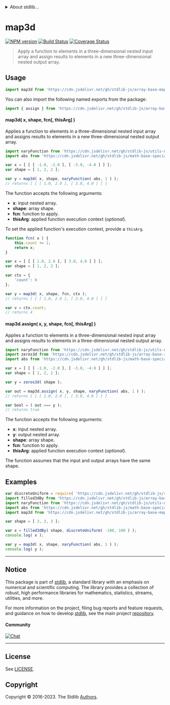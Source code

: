 <!--

@license Apache-2.0

Copyright (c) 2023 The Stdlib Authors.

Licensed under the Apache License, Version 2.0 (the "License");
you may not use this file except in compliance with the License.
You may obtain a copy of the License at

   http://www.apache.org/licenses/LICENSE-2.0

Unless required by applicable law or agreed to in writing, software
distributed under the License is distributed on an "AS IS" BASIS,
WITHOUT WARRANTIES OR CONDITIONS OF ANY KIND, either express or implied.
See the License for the specific language governing permissions and
limitations under the License.

-->


<details>
  <summary>
    About stdlib...
  </summary>
  <p>We believe in a future in which the web is a preferred environment for numerical computation. To help realize this future, we've built stdlib. stdlib is a standard library, with an emphasis on numerical and scientific computation, written in JavaScript (and C) for execution in browsers and in Node.js.</p>
  <p>The library is fully decomposable, being architected in such a way that you can swap out and mix and match APIs and functionality to cater to your exact preferences and use cases.</p>
  <p>When you use stdlib, you can be absolutely certain that you are using the most thorough, rigorous, well-written, studied, documented, tested, measured, and high-quality code out there.</p>
  <p>To join us in bringing numerical computing to the web, get started by checking us out on <a href="https://github.com/stdlib-js/stdlib">GitHub</a>, and please consider <a href="https://opencollective.com/stdlib">financially supporting stdlib</a>. We greatly appreciate your continued support!</p>
</details>

# map3d

[![NPM version][npm-image]][npm-url] [![Build Status][test-image]][test-url] [![Coverage Status][coverage-image]][coverage-url] <!-- [![dependencies][dependencies-image]][dependencies-url] -->

> Apply a function to elements in a three-dimensional nested input array and assign results to elements in a new three-dimensional nested output array.

<section class="intro">

</section>

<!-- /.intro -->



<section class="usage">

## Usage

```javascript
import map3d from 'https://cdn.jsdelivr.net/gh/stdlib-js/array-base-map3d@v0.1.0-deno/mod.js';
```

You can also import the following named exports from the package:

```javascript
import { assign } from 'https://cdn.jsdelivr.net/gh/stdlib-js/array-base-map3d@v0.1.0-deno/mod.js';
```

#### map3d( x, shape, fcn\[, thisArg] )

Applies a function to elements in a three-dimensional nested input array and assigns results to elements in a new three-dimensional nested output array.

```javascript
import naryFunction from 'https://cdn.jsdelivr.net/gh/stdlib-js/utils-nary-function@deno/mod.js';
import abs from 'https://cdn.jsdelivr.net/gh/stdlib-js/math-base-special-abs@deno/mod.js';

var x = [ [ [ -1.0, -2.0 ], [ -3.0, -4.0 ] ] ];
var shape = [ 1, 2, 2 ];

var y = map3d( x, shape, naryFunction( abs, 1 ) );
// returns [ [ [ 1.0, 2.0 ], [ 3.0, 4.0 ] ] ]
```

The function accepts the following arguments:

-   **x**: input nested array.
-   **shape**: array shape.
-   **fcn**: function to apply.
-   **thisArg**: applied function execution context (_optional_).

To set the applied function's execution context, provide a `thisArg`.

<!-- eslint-disable no-invalid-this -->

```javascript
function fcn( x ) {
    this.count += 1;
    return x;
}

var x = [ [ [ 1.0, 2.0 ], [ 3.0, 4.0 ] ] ];
var shape = [ 1, 2, 2 ];

var ctx = {
    'count': 0
};

var y = map3d( x, shape, fcn, ctx );
// returns [ [ [ 1.0, 2.0 ], [ 3.0, 4.0 ] ] ]

var v = ctx.count;
// returns 4
```

#### map3d.assign( x, y, shape, fcn\[, thisArg] )

Applies a function to elements in a three-dimensional nested input array and assigns results to elements in a three-dimensional nested output array.

```javascript
import naryFunction from 'https://cdn.jsdelivr.net/gh/stdlib-js/utils-nary-function@deno/mod.js';
import zeros3d from 'https://cdn.jsdelivr.net/gh/stdlib-js/array-base-zeros3d@deno/mod.js';
import abs from 'https://cdn.jsdelivr.net/gh/stdlib-js/math-base-special-abs@deno/mod.js';

var x = [ [ [ -1.0, -2.0 ], [ -3.0, -4.0 ] ] ];
var shape = [ 1, 2, 2 ];

var y = zeros3d( shape );

var out = map3d.assign( x, y, shape, naryFunction( abs, 1 ) );
// returns [ [ [ 1.0, 2.0 ], [ 3.0, 4.0 ] ] ]

var bool = ( out === y );
// returns true
```

The function accepts the following arguments:

-   **x**: input nested array.
-   **y**: output nested array.
-   **shape**: array shape.
-   **fcn**: function to apply.
-   **thisArg**: applied function execution context (_optional_).

The function assumes that the input and output arrays have the same shape.

</section>

<!-- /.usage -->

<section class="notes">

</section>

<!-- /.notes -->

<section class="examples">

## Examples

<!-- eslint no-undef: "error" -->

```javascript
var discreteUniform = require( 'https://cdn.jsdelivr.net/gh/stdlib-js/random-base-discrete-uniform' ).factory;
import filled3dBy from 'https://cdn.jsdelivr.net/gh/stdlib-js/array-base-filled3d-by@deno/mod.js';
import naryFunction from 'https://cdn.jsdelivr.net/gh/stdlib-js/utils-nary-function@deno/mod.js';
import abs from 'https://cdn.jsdelivr.net/gh/stdlib-js/math-base-special-abs@deno/mod.js';
import map3d from 'https://cdn.jsdelivr.net/gh/stdlib-js/array-base-map3d@v0.1.0-deno/mod.js';

var shape = [ 3, 3, 3 ];

var x = filled3dBy( shape, discreteUniform( -100, 100 ) );
console.log( x );

var y = map3d( x, shape, naryFunction( abs, 1 ) );
console.log( y );
```

</section>

<!-- /.examples -->

<!-- Section for related `stdlib` packages. Do not manually edit this section, as it is automatically populated. -->

<section class="related">

</section>

<!-- /.related -->

<!-- Section for all links. Make sure to keep an empty line after the `section` element and another before the `/section` close. -->


<section class="main-repo" >

* * *

## Notice

This package is part of [stdlib][stdlib], a standard library with an emphasis on numerical and scientific computing. The library provides a collection of robust, high performance libraries for mathematics, statistics, streams, utilities, and more.

For more information on the project, filing bug reports and feature requests, and guidance on how to develop [stdlib][stdlib], see the main project [repository][stdlib].

#### Community

[![Chat][chat-image]][chat-url]

---

## License

See [LICENSE][stdlib-license].


## Copyright

Copyright &copy; 2016-2023. The Stdlib [Authors][stdlib-authors].

</section>

<!-- /.stdlib -->

<!-- Section for all links. Make sure to keep an empty line after the `section` element and another before the `/section` close. -->

<section class="links">

[npm-image]: http://img.shields.io/npm/v/@stdlib/array-base-map3d.svg
[npm-url]: https://npmjs.org/package/@stdlib/array-base-map3d

[test-image]: https://github.com/stdlib-js/array-base-map3d/actions/workflows/test.yml/badge.svg?branch=v0.1.0
[test-url]: https://github.com/stdlib-js/array-base-map3d/actions/workflows/test.yml?query=branch:v0.1.0

[coverage-image]: https://img.shields.io/codecov/c/github/stdlib-js/array-base-map3d/main.svg
[coverage-url]: https://codecov.io/github/stdlib-js/array-base-map3d?branch=main

<!--

[dependencies-image]: https://img.shields.io/david/stdlib-js/array-base-map3d.svg
[dependencies-url]: https://david-dm.org/stdlib-js/array-base-map3d/main

-->

[chat-image]: https://img.shields.io/gitter/room/stdlib-js/stdlib.svg
[chat-url]: https://app.gitter.im/#/room/#stdlib-js_stdlib:gitter.im

[stdlib]: https://github.com/stdlib-js/stdlib

[stdlib-authors]: https://github.com/stdlib-js/stdlib/graphs/contributors

[umd]: https://github.com/umdjs/umd
[es-module]: https://developer.mozilla.org/en-US/docs/Web/JavaScript/Guide/Modules

[deno-url]: https://github.com/stdlib-js/array-base-map3d/tree/deno
[umd-url]: https://github.com/stdlib-js/array-base-map3d/tree/umd
[esm-url]: https://github.com/stdlib-js/array-base-map3d/tree/esm
[branches-url]: https://github.com/stdlib-js/array-base-map3d/blob/main/branches.md

[stdlib-license]: https://raw.githubusercontent.com/stdlib-js/array-base-map3d/main/LICENSE

</section>

<!-- /.links -->
